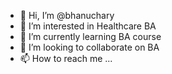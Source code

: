 - 👋 Hi, I’m @bhanuchary
- 👀 I’m interested in Healthcare BA
- 🌱 I’m currently learning BA course
- 💞️ I’m looking to collaborate on BA
- 📫 How to reach me ...

<!---
bhanuchary/bhanuchary is a ✨ special ✨ repository because its `README.md` (this file) appears on your GitHub profile.
You can click the Preview link to take a look at your changes.
--->

